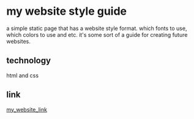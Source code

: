 # my website style guide

a simple static page that has a website style format. which fonts to use, which colors to use and etc. it's some sort of a guide for creating future websites.

## technology

html and css

## link

<a href="./index.html">my_website_link</a>
